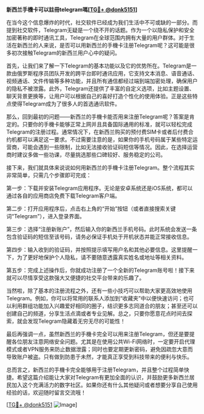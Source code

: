 **新西兰手機卡可以註冊telegram嗎[[TG💪+ @donk5151](https://t.me/s/donk5151)]**

在当今这个信息爆炸的时代，社交软件已经成为我们生活中不可或缺的一部分。而提到社交软件，Telegram无疑是一个绕不开的话题。作为一个以隐私保护和安全加密著称的即时通讯工具，Telegram在全球范围内拥有大量的用户群体。对于生活在新西兰的人来说，是否可以用新西兰的手機卡注册Telegram呢？这可能是很多初次接触Telegram的新西兰用户心中的疑问。

首先，让我们来了解一下Telegram的基本功能以及它的优势所在。Telegram是一款由俄罗斯程序员团队开发的跨平台即时通讯应用，它支持文本消息、语音通话、视频通话、文件传输等多种功能，并且所有通信都经过端到端加密处理，确保用户的隐私不被泄露。此外，Telegram还提供了丰富的自定义选项，比如主题设置、聊天背景更换等，让用户可以根据自己的喜好打造个性化的使用体验。正是这些特点使得Telegram成为了很多人的首选通讯软件。

那么，回到最初的问题——新西兰的手機卡能否用来注册Telegram呢？答案是肯定的。只要你的手機卡能够正常上网并且具备国际通用的标准，就可以轻松完成Telegram的注册过程。通常情况下，在新西兰购买的预付费SIM卡或者后付费合约机都可以满足这一要求。不过需要注意的是，如果你的手机号码属于某些特定运营商，可能会遇到一些限制，比如无法接收验证码短信等情况。因此，在选择运营商时建议多做一些功课，尽量挑选那些口碑较好、服务稳定的公司。

接下来，我们就具体来说说如何用新西兰的手機卡注册Telegram。整个流程其实非常简单，只需几个步骤即可完成：

第一步：下载并安装Telegram应用程序。无论是安卓系统还是iOS系统，都可以通过各自的应用商店免费下载Telegram客户端。

第二步：打开应用程序后，点击右上角的“开始”按钮（或者直接搜索关键词“Telegram”），进入登录界面。

第三步：选择“注册新账户”，然后输入你的新西兰手机号码。此时系统会发送一条包含验证码的短信至该号码，请务必保证手机处于开机状态并能正常接收信息。

第四步：输入收到的验证码，并按照提示填写用户名和其他必要信息。这里提醒一下，为了更好地保护个人隐私，请不要随意透露真实姓名或地址等相关资料。

第五步：完成上述操作后，你就成功注册了一个全新的Telegram账号啦！接下来就可以尽情享受这款强大又便捷的社交平台带来的乐趣了。

当然啦，除了基本的注册流程之外，还有一些小技巧可以帮助大家更高效地使用Telegram。例如，你可以将常用的联系人添加到“收藏夹”中以便快速访问；也可以利用群组功能加入兴趣爱好相同的圈子，结识更多志同道合的朋友；甚至还可以创建自己的频道，分享生活点滴或者专业见解。总之，只要你愿意花点时间去探索，就会发现Telegram隐藏着无穷无尽的可能性！

最后再强调一点，虽然新西兰的手機卡完全可以用来注册Telegram，但还是要提醒各位朋友注意网络安全问题。尤其是在使用公共Wi-Fi网络时，一定要开启代理模式或者VPN服务来防止数据泄露；同时也要定期更新密码，避免因疏忽大意而导致账户被盗。只有做到防患于未然，才能真正享受到科技带来的便利与快乐。

总而言之，新西兰的手機卡完全能够用于注册Telegram，并且整个过程简单快捷。希望这篇介绍能让大家对Telegram有更加全面的认识，并鼓励更多新西兰居民加入这个充满活力的数字社区。如果你还有什么其他疑问或者想要分享自己使用经验的话，欢迎随时留言交流哦！

[[TG💪+ @donk5151](https://t.me/s/donk5151) ![Image](https://i.postimg.cc/rwNCRYN7/Snipaste-2025-04-30-17-27-05.png)]